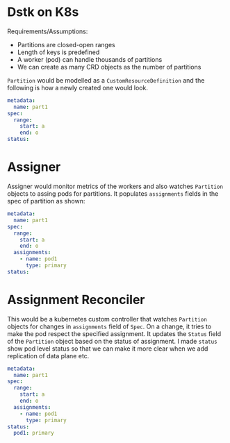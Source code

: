 # Dstk on K8s

Requirements/Assumptions:
* Partitions are closed-open ranges
* Length of keys is predefined
* A worker (pod) can handle thousands of partitions
* We can create as many CRD objects as the number of partitions

`Partition` would be modelled as a `CustomResourceDefinition` and the following is how a newly created one would look.
```yaml
metadata:
  name: part1
spec:
  range:
    start: a
    end: o
status:
```

# Assigner
Assigner would monitor metrics of the workers and also watches `Partition` objects to assing pods for partitions. It populates `assignments` fields in the spec of partition as shown:

```yaml
metadata:
  name: part1
spec:
  range:
    start: a
    end: o
  assignments:
    - name: pod1
      type: primary
status:
```

# Assignment Reconciler
This would be a kubernetes custom controller that watches `Partition` objects for changes in `assignments` field of `Spec`. On a change, it tries to make the pod respect the specified assignment. It updates the `Status` field of the `Partition` object based on the status of assignment. I made `status` show pod level status so that we can make it more clear when we add replication of data plane etc.
```yaml
metadata:
  name: part1
spec:
  range:
    start: a
    end: o
  assignments:
    - name: pod1
      type: primary
status:
  pod1: primary
```
